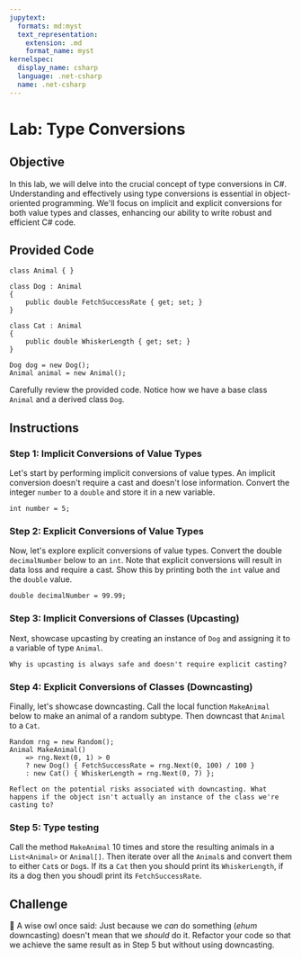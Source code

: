 ```yaml
---
jupytext:
  formats: md:myst
  text_representation:
    extension: .md
    format_name: myst
kernelspec:
  display_name: csharp
  language: .net-csharp
  name: .net-csharp
---
```


# Lab: Type Conversions

## Objective

In this lab, we will delve into the crucial concept of type conversions in C#. Understanding and effectively using type conversions is essential in object-oriented programming. We'll focus on implicit and explicit conversions for both value types and classes, enhancing our ability to write robust and efficient C# code.

## Provided Code

```{code-cell}
class Animal { }

class Dog : Animal
{
    public double FetchSuccessRate { get; set; }
}

class Cat : Animal
{
    public double WhiskerLength { get; set; }
}
```

```{code-cell}
Dog dog = new Dog();
Animal animal = new Animal();
```

Carefully review the provided code. Notice how we have a base class `Animal` and a derived class `Dog`.

## Instructions

### Step 1: Implicit Conversions of Value Types

Let's start by performing implicit conversions of value types. An implicit conversion doesn't require a cast and doesn't lose information. Convert the integer `number` to a `double` and store it in a new variable.

```{code-cell}
int number = 5;
```

### Step 2: Explicit Conversions of Value Types

Now, let's explore explicit conversions of value types. Convert the double `decimalNumber` below to an `int`. Note that explicit conversions will result in data loss and require a cast. Show this by printing both the `int` value and the `double` value.

```{code-cell}
double decimalNumber = 99.99;
```

### Step 3: Implicit Conversions of Classes (Upcasting)

Next, showcase upcasting by creating an instance of `Dog` and assigning it to a variable of type `Animal`.

```{admonition} 🤔 Reflection
Why is upcasting is always safe and doesn't require explicit casting?
```

### Step 4: Explicit Conversions of Classes (Downcasting)

Finally, let's showcase downcasting. Call the local function `MakeAnimal` below to make an animal of a random subtype. Then downcast that `Animal` to a `Cat`.

```{code-cell}
Random rng = new Random();
Animal MakeAnimal()
    => rng.Next(0, 1) > 0
    ? new Dog() { FetchSuccessRate = rng.Next(0, 100) / 100 }
    : new Cat() { WhiskerLength = rng.Next(0, 7) };
```

```{admonition} 🤔 Reflection
Reflect on the potential risks associated with downcasting. What happens if the object isn't actually an instance of the class we're casting to?
```

### Step 5: Type testing

Call the method `MakeAnimal` 10 times and store the resulting animals in a `List<Animal>` or `Animal[]`. Then iterate over all the `Animal`s and convert them to either `Cat`s or `Dog`s.
If its a `Cat` then you should print its `WhiskerLength`, if its a dog then you shoudl print its `FetchSuccessRate`.

## Challenge

🦉 A wise owl once said: Just because we *can* do something (*ehum* downcasting) doesn't mean that we *should* do it.
Refactor your code so that we achieve the same result as in Step 5 but without using downcasting.

